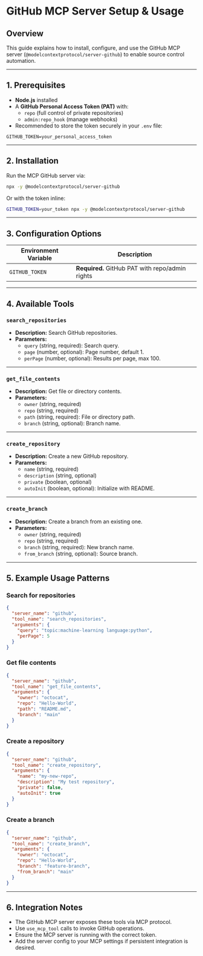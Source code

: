 # GitHub MCP Server Setup & Usage

## Overview
This guide explains how to install, configure, and use the GitHub MCP server (`@modelcontextprotocol/server-github`) to enable source control automation.

---

## 1. Prerequisites

- **Node.js** installed
- A **GitHub Personal Access Token (PAT)** with:
  - `repo` (full control of private repositories)
  - `admin:repo_hook` (manage webhooks)
- Recommended to store the token securely in your `.env` file:

```
GITHUB_TOKEN=your_personal_access_token
```

---

## 2. Installation

Run the MCP GitHub server via:

```bash
npx -y @modelcontextprotocol/server-github
```

Or with the token inline:

```bash
GITHUB_TOKEN=your_token npx -y @modelcontextprotocol/server-github
```

---

## 3. Configuration Options

| Environment Variable | Description                          |
|----------------------|--------------------------------------|
| `GITHUB_TOKEN`       | **Required.** GitHub PAT with repo/admin rights |

---

## 4. Available Tools

### `search_repositories`
- **Description:** Search GitHub repositories.
- **Parameters:**
  - `query` (string, required): Search query.
  - `page` (number, optional): Page number, default 1.
  - `perPage` (number, optional): Results per page, max 100.

---

### `get_file_contents`
- **Description:** Get file or directory contents.
- **Parameters:**
  - `owner` (string, required)
  - `repo` (string, required)
  - `path` (string, required): File or directory path.
  - `branch` (string, optional): Branch name.

---

### `create_repository`
- **Description:** Create a new GitHub repository.
- **Parameters:**
  - `name` (string, required)
  - `description` (string, optional)
  - `private` (boolean, optional)
  - `autoInit` (boolean, optional): Initialize with README.

---

### `create_branch`
- **Description:** Create a branch from an existing one.
- **Parameters:**
  - `owner` (string, required)
  - `repo` (string, required)
  - `branch` (string, required): New branch name.
  - `from_branch` (string, optional): Source branch.

---

## 5. Example Usage Patterns

### Search for repositories

```json
{
  "server_name": "github",
  "tool_name": "search_repositories",
  "arguments": {
    "query": "topic:machine-learning language:python",
    "perPage": 5
  }
}
```

### Get file contents

```json
{
  "server_name": "github",
  "tool_name": "get_file_contents",
  "arguments": {
    "owner": "octocat",
    "repo": "Hello-World",
    "path": "README.md",
    "branch": "main"
  }
}
```

### Create a repository

```json
{
  "server_name": "github",
  "tool_name": "create_repository",
  "arguments": {
    "name": "my-new-repo",
    "description": "My test repository",
    "private": false,
    "autoInit": true
  }
}
```

### Create a branch

```json
{
  "server_name": "github",
  "tool_name": "create_branch",
  "arguments": {
    "owner": "octocat",
    "repo": "Hello-World",
    "branch": "feature-branch",
    "from_branch": "main"
  }
}
```

---

## 6. Integration Notes

- The GitHub MCP server exposes these tools via MCP protocol.
- Use `use_mcp_tool` calls to invoke GitHub operations.
- Ensure the MCP server is running with the correct token.
- Add the server config to your MCP settings if persistent integration is desired.